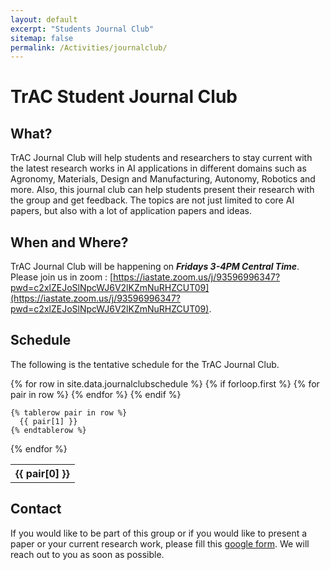 ```yaml
---
layout: default
excerpt: "Students Journal Club"
sitemap: false
permalink: /Activities/journalclub/
---
```


# TrAC Student Journal Club

## What?
TrAC Journal Club will help students and researchers to stay current with the latest research works in AI applications in different domains such as Agronomy, Materials, Design and Manufacturing, Autonomy, Robotics and more. Also, this journal club can help students present their research with the group and get feedback. The topics are not just limited to core AI papers, but also with a lot of application papers and ideas. 

## When and Where?

TrAC Journal Club will be happening on ***Fridays 3-4PM Central Time***. Please join us in zoom : [https://iastate.zoom.us/j/93596996347?pwd=c2xlZEJoSlNpcWJ6V2lKZmNuRHZCUT09](https://iastate.zoom.us/j/93596996347?pwd=c2xlZEJoSlNpcWJ6V2lKZmNuRHZCUT09).


## Schedule

The following is the tentative schedule for the TrAC Journal Club.

<table>
  {% for row in site.data.journalclubschedule %}
    {% if forloop.first %}
    <tr>
      {% for pair in row %}
        <th>{{ pair[0] }}</th>
      {% endfor %}
    </tr>
    {% endif %}

    {% tablerow pair in row %}
      {{ pair[1] }}
    {% endtablerow %}
  {% endfor %}
</table>

## Contact

If you would like to be part of this group or if you would like to present a paper or your current research work, please fill this [google form](https://forms.gle/G3xhHduSG27MBB8M6). We will reach out to you as soon as possible.


